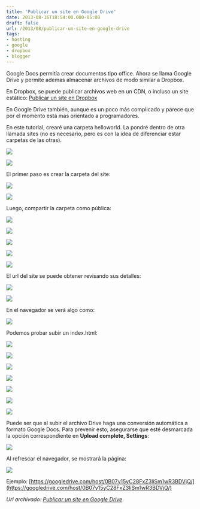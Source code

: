 ```yaml
---
title: 'Publicar un site en Google Drive'
date: 2013-08-16T18:54:00.000-05:00
draft: false
url: /2013/08/publicar-un-site-en-google-drive
tags: 
- hosting
- google
- dropbox
- blogger
---
```


Google Docs permitía crear documentos tipo office. Ahora se llama Google Drive y permite ademas almacenar archivos de modo similar a Dropbox.  
  
En Dropbox, se puede publicar archivos web en un CDN, o incluso un site estático: [Publicar un site en Dropbox](http://akcdev.blogspot.com/2013/08/publicar-un-site-en-dropbox.html)  
  
En Google Drive también, aunque es un poco más complicado y parece que por el momento está mas orientado a programadores.  
  
En este tutorial, crearé una carpeta helloworld. La pondré dentro de otra llamada sites (no es necesario, pero es con la idea de diferenciar estar carpetas de las otras).  
  

[![](http://1.bp.blogspot.com/-F60r4ZHlVog/Ug6zwrbFhUI/AAAAAAAACLU/YTGblUChQs4/s320/0.png)](http://1.bp.blogspot.com/-F60r4ZHlVog/Ug6zwrbFhUI/AAAAAAAACLU/YTGblUChQs4/s1600/0.png)

  

[](http://2.bp.blogspot.com/-b2HrXQpT9pQ/Ug6zwtV_qVI/AAAAAAAACLY/amCqFRPkowo/s1600/1.png)[![](http://2.bp.blogspot.com/-b2HrXQpT9pQ/Ug6zwtV_qVI/AAAAAAAACLY/amCqFRPkowo/s320/1.png)](http://2.bp.blogspot.com/-b2HrXQpT9pQ/Ug6zwtV_qVI/AAAAAAAACLY/amCqFRPkowo/s1600/1.png)

El primer paso es crear la carpeta del site:

  

[![](http://4.bp.blogspot.com/-XbybbhkR_2U/Ug6zzBY2tYI/AAAAAAAACMo/g3AFmqAMbj4/s320/2.png)](http://4.bp.blogspot.com/-XbybbhkR_2U/Ug6zzBY2tYI/AAAAAAAACMo/g3AFmqAMbj4/s1600/2.png)

  

[![](http://4.bp.blogspot.com/-x-NKcUZ3Xp8/Ug6z0edzv0I/AAAAAAAACNU/c7Oh6DiwPvk/s320/4.png)](http://4.bp.blogspot.com/-x-NKcUZ3Xp8/Ug6z0edzv0I/AAAAAAAACNU/c7Oh6DiwPvk/s1600/4.png)

  

Luego, compartir la carpeta como pública:

  

[![](http://2.bp.blogspot.com/-A8vZZYLt6js/Ug6z0aJrAnI/AAAAAAAACNM/JsmPCrEhQNc/s1600/5.png)](http://2.bp.blogspot.com/-A8vZZYLt6js/Ug6z0aJrAnI/AAAAAAAACNM/JsmPCrEhQNc/s1600/5.png)

  

[![](http://3.bp.blogspot.com/-h-FISPhdNnk/Ug6z0rz97xI/AAAAAAAACNY/A8g-Kdls59w/s320/6.png)](http://3.bp.blogspot.com/-h-FISPhdNnk/Ug6z0rz97xI/AAAAAAAACNY/A8g-Kdls59w/s1600/6.png)

  

[![](http://4.bp.blogspot.com/-3QljP4IFmQs/Ug6z0xqXKII/AAAAAAAACN0/5xP0vr449FQ/s320/7.png)](http://4.bp.blogspot.com/-3QljP4IFmQs/Ug6z0xqXKII/AAAAAAAACN0/5xP0vr449FQ/s1600/7.png)

  

[![](http://1.bp.blogspot.com/-Yz_hHIjd9GQ/Ug6z09er62I/AAAAAAAACNw/F-nJ-Hy3M9c/s320/8.png)](http://1.bp.blogspot.com/-Yz_hHIjd9GQ/Ug6z09er62I/AAAAAAAACNw/F-nJ-Hy3M9c/s1600/8.png)

  

[![](http://2.bp.blogspot.com/-g6AnPikjNjA/Ug6z1AejbEI/AAAAAAAACNs/b3HvrJZKWqU/s320/9.png)](http://2.bp.blogspot.com/-g6AnPikjNjA/Ug6z1AejbEI/AAAAAAAACNs/b3HvrJZKWqU/s1600/9.png)

  

El url del site se puede obtener revisando sus detalles:

  

[![](http://1.bp.blogspot.com/-UxjfDXmbmSs/Ug6zwhPBu5I/AAAAAAAACLk/UURpEouI-yQ/s320/10.png)](http://1.bp.blogspot.com/-UxjfDXmbmSs/Ug6zwhPBu5I/AAAAAAAACLk/UURpEouI-yQ/s1600/10.png)

  

[![](http://4.bp.blogspot.com/-ffwvwPPXoXk/Ug6zxMEf2-I/AAAAAAAACL0/h1sLpgJcXhA/s320/11.png)](http://4.bp.blogspot.com/-ffwvwPPXoXk/Ug6zxMEf2-I/AAAAAAAACL0/h1sLpgJcXhA/s1600/11.png)

  

En el navegador se verá algo como:

  

[![](http://4.bp.blogspot.com/-qZ4-nYPxdQY/Ug6zxm-TuuI/AAAAAAAACLw/o4GvwKD6bLA/s320/12.png)](http://4.bp.blogspot.com/-qZ4-nYPxdQY/Ug6zxm-TuuI/AAAAAAAACLw/o4GvwKD6bLA/s1600/12.png)

Podemos probar subir un index.html:

  

[![](http://2.bp.blogspot.com/-ZyUzcVEaWZg/Ug6zxfYe32I/AAAAAAAACL4/63du5LZE48g/s320/12-1.png)](http://2.bp.blogspot.com/-ZyUzcVEaWZg/Ug6zxfYe32I/AAAAAAAACL4/63du5LZE48g/s1600/12-1.png)

  

[![](http://3.bp.blogspot.com/-h7dGCqn2tNM/Ug6zx-wHnoI/AAAAAAAACMQ/oHqM9MQ9qig/s320/13.png)](http://3.bp.blogspot.com/-h7dGCqn2tNM/Ug6zx-wHnoI/AAAAAAAACMQ/oHqM9MQ9qig/s1600/13.png)

  

[![](http://2.bp.blogspot.com/-dIPwjK8Bg1U/Ug6zx4boyNI/AAAAAAAACMA/sxWjYUjxVU4/s320/14.png)](http://2.bp.blogspot.com/-dIPwjK8Bg1U/Ug6zx4boyNI/AAAAAAAACMA/sxWjYUjxVU4/s1600/14.png)

  

[![](http://3.bp.blogspot.com/-AQ7xnbFzqtw/Ug6zybY91bI/AAAAAAAACMY/tNjlm5MU1zY/s320/16.png)](http://3.bp.blogspot.com/-AQ7xnbFzqtw/Ug6zybY91bI/AAAAAAAACMY/tNjlm5MU1zY/s1600/16.png)

  

[![](http://1.bp.blogspot.com/-aUxhyOXgTwI/Ug6zy-4EmNI/AAAAAAAACMc/AWtM0nALZV0/s320/17.png)](http://1.bp.blogspot.com/-aUxhyOXgTwI/Ug6zy-4EmNI/AAAAAAAACMc/AWtM0nALZV0/s1600/17.png)

  

[![](http://3.bp.blogspot.com/-AJdrotp0tdo/Ug6zy8Xp1kI/AAAAAAAACNQ/5Ei_VjzvUZo/s320/18.png)](http://3.bp.blogspot.com/-AJdrotp0tdo/Ug6zy8Xp1kI/AAAAAAAACNQ/5Ei_VjzvUZo/s1600/18.png)

  

[![](http://1.bp.blogspot.com/-4cPWq-CRd20/Ug6zzHf0jQI/AAAAAAAACMs/F23umbMfE2I/s320/19.png)](http://1.bp.blogspot.com/-4cPWq-CRd20/Ug6zzHf0jQI/AAAAAAAACMs/F23umbMfE2I/s1600/19.png)

  

Puede ser que al subir el archivo Drive haga una conversión automática a formato Google Docs. Para prevenir esto, asegurarse que esté desmarcada la opción correspondiente en **Upload complete, Settings**:

  

[![](http://3.bp.blogspot.com/-cvWOMglOf78/Ug6zzz6-plI/AAAAAAAACM4/ngukQ7CLX9I/s320/20.png)](http://3.bp.blogspot.com/-cvWOMglOf78/Ug6zzz6-plI/AAAAAAAACM4/ngukQ7CLX9I/s1600/20.png)

  

Al refrescar el navegador, se mostrará la página:

  

[![](http://1.bp.blogspot.com/-jPY_jL-lTNI/Ug6zz5Rzl7I/AAAAAAAACNc/GkD5awnSYxk/s320/21.png)](http://1.bp.blogspot.com/-jPY_jL-lTNI/Ug6zz5Rzl7I/AAAAAAAACNc/GkD5awnSYxk/s1600/21.png)

  

  

Ejemplo: [https://googledrive.com/host/0B07y15yC28FxZ3liSm1wR3BDVjQ/](https://googledrive.com/host/0B07y15yC28FxZ3liSm1wR3BDVjQ/)

_*Url archivado: [Publicar un site en Google Drive](https://akcdev.blogspot.com/2013/08/publicar-un-site-en-google-drive.html)*_
